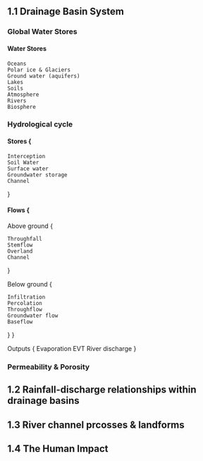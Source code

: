 ## 1.1 Drainage Basin System

### Global Water Stores

#### Water Stores 
    
    Oceans
    Polar ice & Glaciers
    Ground water (aquifers)
    Lakes
    Soils
    Atmosphere
    Rivers
    Biosphere
    

### Hydrological cycle

  #### Stores {
  
    Interception
    Soil Water
    Surface water
    Groundwater storage
    Channel
  }

#### Flows {

  Above ground {
  
    Throughfall
    Stemflow
    Overland
    Channel
  }
  
  Below ground {
  
    Infiltration
    Percolation
    Throughflow
    Groundwater flow
    Baseflow
  }
}

Outputs {
  Evaporation
  EVT
  River discharge
}

### Permeability & Porosity

## 1.2 Rainfall-discharge relationships within drainage basins



## 1.3 River channel prcosses & landforms



## 1.4 The Human Impact

